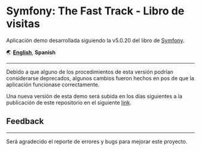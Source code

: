 # Symfony: The Fast Track - Libro de visitas 

Aplicación demo desarrollada siguiendo la v5.0.20 del libro de [Symfony](https://symfony.com/book).

🌏 [**English**](README.md), 
**Spanish**

---

Debido a que alguno de los procedimientos de esta versión podrían considerarse deprecados, algunos cambios fueron hechos en pos de que la aplicación funcionase correctamente.

Una nueva versión de esta demo será subida en los días siguientes a la publicación de este repositorio en el siguiente [link](#).

## Feedback
---

Será agradecido el reporte de errores y bugs para mejorar este proyecto.